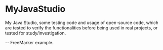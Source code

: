 # MyJavaStudio
My Java Studio, some testing code and usage of open-source code, which are tested to verify the functionalities before being used in real projects, or tested for study/investigation.

-- FreeMarker example.
